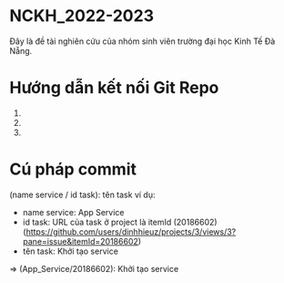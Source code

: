 # NCKH_2022-2023
Đây là đề tài nghiên cứu của nhóm sinh viên trường đại học Kinh Tế Đà Nẵng. 

# Hướng dẫn kết nối Git Repo
1. 
2. 
3. 

# Cú pháp commit
(name service / id task): tên task
ví dụ: 
  - name service: App Service
  - id task: URL của task ở project là itemId (20186602) (https://github.com/users/dinhhieuz/projects/3/views/3?pane=issue&itemId=20186602)
  - tên task: Khởi tạo service
  
 => (App_Service/20186602): Khởi tạo service
  
